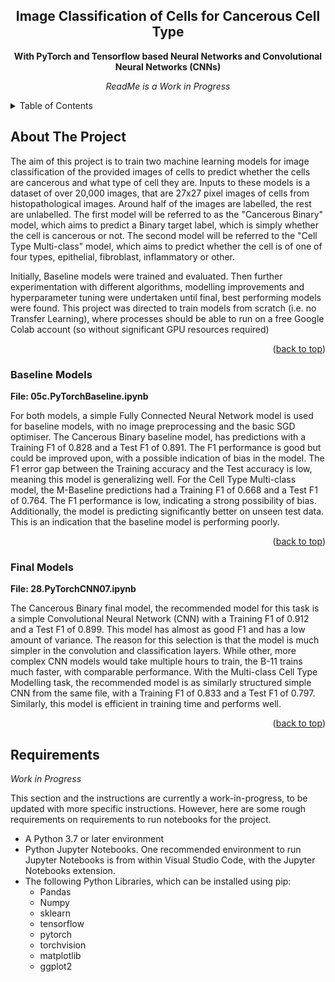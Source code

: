 <!-- Improved compatibility of back to top link: See: https://github.com/othneildrew/Best-README-Template/pull/73 -->
<a name="readme-top"></a>

<div align="center">
  <h2 align="center">Image Classification of Cells for Cancerous Cell Type</h2>
  <p align="center">
    <strong>With PyTorch and Tensorflow based Neural Networks and Convolutional Neural Networks (CNNs)</strong>
  </p>  
  <p align="center">
    <em>ReadMe is a Work in Progress</em>
  </p>
</div>




<!-- TABLE OF CONTENTS -->
<details>
  <summary>Table of Contents</summary>
  <ol>
    <li><a href="#about-the-project">About The Project</a></li>    
    <li><a href="#baseline-models">Baseline Models</a></li>
    <li><a href="#final-models">Final Models</a></li>
    <li><a href="#requirements">Requirements</a></li>
  </ol>
</details>



<!-- ABOUT THE PROJECT -->
## About The Project

<p>
The aim of this project is to train two machine learning models for image classification of the provided images of cells to predict whether the cells are cancerous and what type of cell they are. Inputs to these models is a dataset of over 20,000 images, that 
are 27x27 pixel images of cells from histopathological images. Around half of the images are labelled, the rest are unlabelled. The first model will be referred to as the "Cancerous Binary" model, which aims to predict a Binary target label, which is simply whether the cell is cancerous or not.
The second model will be referred to the "Cell Type Multi-class" model, which aims to predict whether the cell is of one of four types, epithelial, fibroblast, inflammatory or other.
</p>

<p>
Initially, Baseline models were trained and evaluated. Then further experimentation with different algorithms, modelling improvements and hyperparameter tuning were undertaken until final, best performing models were found. 
This project was directed to train models from scratch (i.e. no Transfer Learning), where processes should be able to run on a free Google Colab account (so without significant GPU resources required)
</p>

<p align="right">(<a href="#readme-top">back to top</a>)</p>

### Baseline Models

<p><strong>File: 05c.PyTorchBaseline.ipynb</strong></p>
<p>
For both models, a simple Fully Connected Neural Network model is used for baseline models, with no image preprocessing and the basic SGD optimiser. 
The Cancerous Binary baseline model, has predictions with a Training F1 of 0.828 and a Test F1 of 0.891. The F1 performance is good but could be improved upon, with a possible indication of bias in the model. The F1 error gap between the Training accuracy 
and the Test accuracy is low, meaning this model is generalizing well.
For the Cell Type Multi-class model, the M-Baseline predictions had a Training F1 of 0.668 and a Test F1 of 0.764. The F1 performance is low, indicating a strong possibility of bias. Additionally, the model is predicting significantly better on unseen test data. This is an indication that the baseline model is performing poorly.
</p>

<p align="right">(<a href="#readme-top">back to top</a>)</p>

### Final Models

<p><strong>File: 28.PyTorchCNN07.ipynb</strong></p>
<p>
The Cancerous Binary final model, the recommended model for this task is a simple Convolutional Neural Network (CNN) with a Training F1 of 0.912 and a Test F1 of 0.899. This model has almost as good F1 and has a low amount of variance. 
The reason for this selection is that the model is much simpler in the convolution and classification layers. While other, more complex CNN models would take multiple hours to train, the B-11 trains much faster, with comparable performance.
With the Multi-class Cell Type Modelling task, the recommended model is as similarly structured simple CNN from the same file, with a Training F1 of 0.833 and a Test F1 of 0.797. Similarly, this model is efficient in training time and performs well.
</p>

<p align="right">(<a href="#readme-top">back to top</a>)</p>


<!-- GETTING STARTED -->
## Requirements

<em>Work in Progress</em>

<p>
This section and the instructions are currently a work-in-progress, to be updated with more specific instructions. However, here are some rough requirements on requirements to run notebooks for the project.
</p>

<ul>
  <li>A Python 3.7 or later environment</li>
  <li>Python Jupyter Notebooks. One recommended environment to run Jupyter Notebooks is from within Visual Studio Code, with the Jupyter Notebooks extension.</li>
  <li>The following Python Libraries, which can be installed using pip:
    <ul>
      <li>Pandas</li>
      <li>Numpy</li>
      <li>sklearn</li>
      <li>tensorflow</li>
      <li>pytorch</li>
      <li>torchvision</li>
      <li>matplotlib</li>
      <li>ggplot2</li>
    </ul>
  </li>
</ul>
